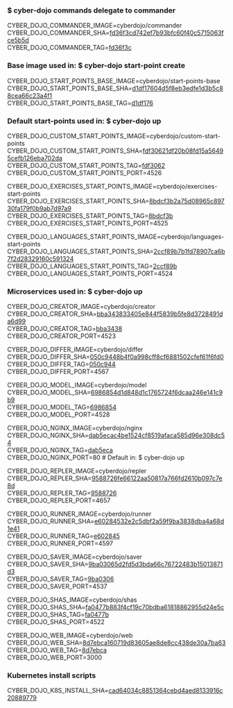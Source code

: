 ### $ cyber-dojo commands delegate to commander

CYBER_DOJO_COMMANDER_IMAGE=cyberdojo/commander  
CYBER_DOJO_COMMANDER_SHA=[fd36f3cd742ef7b93bfc60f40c5715063fce5b5d](https://github.com/cyber-dojo/commander/commit/fd36f3cd742ef7b93bfc60f40c5715063fce5b5d)  
CYBER_DOJO_COMMANDER_TAG=[fd36f3c](https://hub.docker.com/layers/cyberdojo/commander/fd36f3c/images/sha256-c8f6e57cf1a5e765810b5a875385c5e4f6c1cba9832d56cee927e1e9f32dc66e)  

### Base image used in: $ cyber-dojo start-point create

CYBER_DOJO_START_POINTS_BASE_IMAGE=cyberdojo/start-points-base  
CYBER_DOJO_START_POINTS_BASE_SHA=[d1df17604d5f8eb3edfe1d3b5c88cea66c23a4f1](https://github.com/cyber-dojo/start-points-base/commit/d1df17604d5f8eb3edfe1d3b5c88cea66c23a4f1)  
CYBER_DOJO_START_POINTS_BASE_TAG=[d1df176](https://hub.docker.com/layers/cyberdojo/start-points-base/d1df176/images/sha256-553d041c186b9fc5711ed06f56d163687d9c5d3dd982a53d6656c821a8f1b773)  

### Default start-points used in: $ cyber-dojo up

CYBER_DOJO_CUSTOM_START_POINTS_IMAGE=cyberdojo/custom-start-points  
CYBER_DOJO_CUSTOM_START_POINTS_SHA=[fdf30621df20b08fd15a56495cefb126eba702da](https://github.com/cyber-dojo/custom-start-points/commit/fdf30621df20b08fd15a56495cefb126eba702da)  
CYBER_DOJO_CUSTOM_START_POINTS_TAG=[fdf3062](https://hub.docker.com/layers/cyberdojo/custom-start-points/fdf3062/images/sha256-b6b0c66c0fdec87425550f452755fd49c8abcb9f438a83c456d4909674864db6)  
CYBER_DOJO_CUSTOM_START_POINTS_PORT=4526

CYBER_DOJO_EXERCISES_START_POINTS_IMAGE=cyberdojo/exercises-start-points  
CYBER_DOJO_EXERCISES_START_POINTS_SHA=[8bdcf3b2a75d08965c89730fa179f0b9ab7d97a9](https://github.com/cyber-dojo/exercises-start-points/commit/8bdcf3b2a75d08965c89730fa179f0b9ab7d97a9)  
CYBER_DOJO_EXERCISES_START_POINTS_TAG=[8bdcf3b](https://hub.docker.com/layers/cyberdojo/exercises-start-points/8bdcf3b/images/sha256-e19e2d0d21b7d99b40f01b74f6c49fc5a96923764b560866875fd44736a2b3b0)  
CYBER_DOJO_EXERCISES_START_POINTS_PORT=4525

CYBER_DOJO_LANGUAGES_START_POINTS_IMAGE=cyberdojo/languages-start-points  
CYBER_DOJO_LANGUAGES_START_POINTS_SHA=[2ccf89b7b1fd78907ca6b7f2d28329160c591324](https://github.com/cyber-dojo/languages-start-points/commit/2ccf89b7b1fd78907ca6b7f2d28329160c591324)  
CYBER_DOJO_LANGUAGES_START_POINTS_TAG=[2ccf89b](https://hub.docker.com/layers/cyberdojo/languages-start-points/2ccf89b/images/sha256-5c8d0692e021905af37645dc173dc16da5185e8ad1a6c8f28b4847ed0ab18d3a)  
CYBER_DOJO_LANGUAGES_START_POINTS_PORT=4524

### Microservices used in: $ cyber-dojo up

CYBER_DOJO_CREATOR_IMAGE=cyberdojo/creator  
CYBER_DOJO_CREATOR_SHA=[bba343833405e844f5839b5fe8d3728491da6d99](https://github.com/cyber-dojo/creator/commit/bba343833405e844f5839b5fe8d3728491da6d99)  
CYBER_DOJO_CREATOR_TAG=[bba3438](https://hub.docker.com/layers/cyberdojo/creator/bba3438/images/sha256-a3fcbe7b07e70c258091461677cc5647942a62bd686c7109a50731566402bb98)  
CYBER_DOJO_CREATOR_PORT=4523

CYBER_DOJO_DIFFER_IMAGE=cyberdojo/differ  
CYBER_DOJO_DIFFER_SHA=[050c9448b4f0a998cff8cf6881502cfef61f6fd0](https://github.com/cyber-dojo/differ/commit/050c9448b4f0a998cff8cf6881502cfef61f6fd0)  
CYBER_DOJO_DIFFER_TAG=[050c944](https://hub.docker.com/layers/cyberdojo/differ/050c944/images/sha256-48d98e964d6a74a42a419b5d89872fda90502a4f6783d18d39d1b9a47b45f799)  
CYBER_DOJO_DIFFER_PORT=4567

CYBER_DOJO_MODEL_IMAGE=cyberdojo/model  
CYBER_DOJO_MODEL_SHA=[6986854d1d848d1c1765724f6dcaa246e141c9b9](https://github.com/cyber-dojo/model/commit/6986854d1d848d1c1765724f6dcaa246e141c9b9)  
CYBER_DOJO_MODEL_TAG=[6986854](https://hub.docker.com/layers/cyberdojo/model/6986854/images/sha256-04d1c19e5a131102d452ccca15bf77832429430dd0ef02fe6fa7795da0dac91c)  
CYBER_DOJO_MODEL_PORT=4528

CYBER_DOJO_NGINX_IMAGE=cyberdojo/nginx  
CYBER_DOJO_NGINX_SHA=[dab5ecac4be1524cf8519afaca585d96e308dc54](https://github.com/cyber-dojo/nginx/commit/dab5ecac4be1524cf8519afaca585d96e308dc54)  
CYBER_DOJO_NGINX_TAG=[dab5eca](https://hub.docker.com/layers/cyberdojo/nginx/dab5eca/images/sha256-752e6caea864bcc8f1c861b5dd8436cc042bdfaa8f9085669ab7864bc09c5677)  
CYBER_DOJO_NGINX_PORT=80 # Default in: $ cyber-dojo up

CYBER_DOJO_REPLER_IMAGE=cyberdojo/repler  
CYBER_DOJO_REPLER_SHA=[9588726fe66122aa50817a766fd2610b097c7e8d](https://github.com/cyber-dojo/repler/commit/9588726fe66122aa50817a766fd2610b097c7e8d)  
CYBER_DOJO_REPLER_TAG=[9588726](https://hub.docker.com/layers/cyberdojo/repler/9588726/images/sha256-a6681daca5a8181e8c3ab0f2b4c8a2333a80b8a6748c2e1da5ca6985b45710b8)  
CYBER_DOJO_REPLER_PORT=4657

CYBER_DOJO_RUNNER_IMAGE=cyberdojo/runner  
CYBER_DOJO_RUNNER_SHA=[e60284532e2c5dbf2a59f9ba3838dba4a68d1e41](https://github.com/cyber-dojo/runner/commit/e60284532e2c5dbf2a59f9ba3838dba4a68d1e41)  
CYBER_DOJO_RUNNER_TAG=[e602845](https://hub.docker.com/layers/cyberdojo/runner/e602845/images/sha256-a4c5eea6a945e8e377a754b3ef4d76c541278ef49e907eaf927e51e21e211566)  
CYBER_DOJO_RUNNER_PORT=4597

CYBER_DOJO_SAVER_IMAGE=cyberdojo/saver  
CYBER_DOJO_SAVER_SHA=[9ba03065d2fd5d3bda66c76722483b15013871d3](https://github.com/cyber-dojo/saver/commit/9ba03065d2fd5d3bda66c76722483b15013871d3)  
CYBER_DOJO_SAVER_TAG=[9ba0306](https://hub.docker.com/layers/cyberdojo/saver/9ba0306/images/sha256-d5b4b493b96a407d46d2ca3af0bb4e9ffd225df78a5aed105224e4120b3b9814)  
CYBER_DOJO_SAVER_PORT=4537

CYBER_DOJO_SHAS_IMAGE=cyberdojo/shas  
CYBER_DOJO_SHAS_SHA=[fa0477b883f4cf19c70bdba61818862955d24e5c](https://github.com/cyber-dojo/shas/commit/fa0477b883f4cf19c70bdba61818862955d24e5c)  
CYBER_DOJO_SHAS_TAG=[fa0477b](https://hub.docker.com/layers/cyberdojo/shas/fa0477b/images/sha256-9abe5e178cd5d678a07b8a927d782e5ad85fc41b2e2de875a5d171f1b3e8e8e4)  
CYBER_DOJO_SHAS_PORT=4522

CYBER_DOJO_WEB_IMAGE=cyberdojo/web  
CYBER_DOJO_WEB_SHA=[8d7ebca160719d83605ae8de8cc438de30a7ba63](https://github.com/cyber-dojo/web/commit/8d7ebca160719d83605ae8de8cc438de30a7ba63)  
CYBER_DOJO_WEB_TAG=[8d7ebca](https://hub.docker.com/layers/cyberdojo/web/8d7ebca/images/sha256-f809d4ea895ed8979fdea2fd020fb1662a5412415b46e71a49fd19d60dccff29)  
CYBER_DOJO_WEB_PORT=3000

### Kubernetes install scripts
CYBER_DOJO_K8S_INSTALL_SHA=[cad64034c8851364cebd4aed8133916c20889779](https://github.com/cyber-dojo/k8s-install/commit/cad64034c8851364cebd4aed8133916c20889779)  

